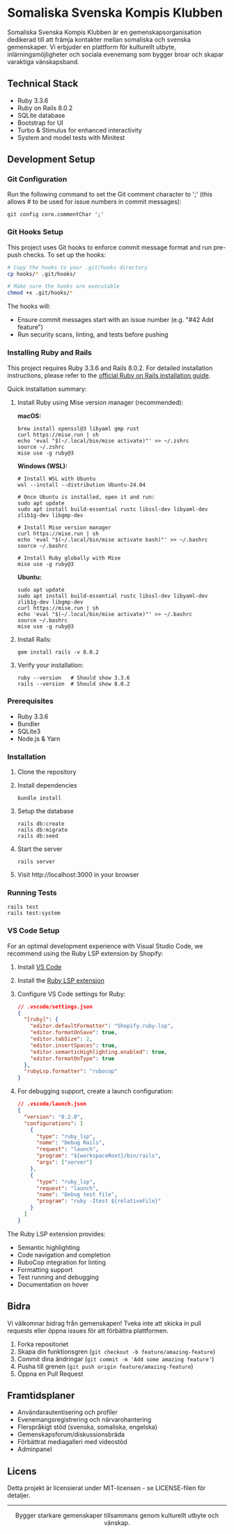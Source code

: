 # Somaliska Svenska Kompis Klubben

Somaliska Svenska Kompis Klubben är en gemenskapsorganisation dedikerad till att främja kontakter mellan somaliska och svenska gemenskaper. Vi erbjuder en plattform för kulturellt utbyte, inlärningsmöjligheter och sociala evenemang som bygger broar och skapar varaktiga vänskapsband.

## Technical Stack

- Ruby 3.3.6
- Ruby on Rails 8.0.2
- SQLite database
- Bootstrap for UI
- Turbo & Stimulus for enhanced interactivity
- System and model tests with Minitest

## Development Setup

### Git Configuration

Run the following command to set the Git comment character to ';' (this allows # to be used for issue numbers in commit messages):

```
git config core.commentChar ';'
```

### Git Hooks Setup

This project uses Git hooks to enforce commit message format and run pre-push checks. To set up the hooks:

```bash
# Copy the hooks to your .git/hooks directory
cp hooks/* .git/hooks/

# Make sure the hooks are executable
chmod +x .git/hooks/*
```

The hooks will:
- Ensure commit messages start with an issue number (e.g. "#42 Add feature")
- Run security scans, linting, and tests before pushing

### Installing Ruby and Rails

This project requires Ruby 3.3.6 and Rails 8.0.2. For detailed installation instructions, please refer to the [official Ruby on Rails installation guide](https://guides.rubyonrails.org/install_ruby_on_rails.html).

Quick installation summary:

1. Install Ruby using Mise version manager (recommended):

   **macOS:**
   ```
   brew install openssl@3 libyaml gmp rust
   curl https://mise.run | sh
   echo 'eval "$(~/.local/bin/mise activate)"' >> ~/.zshrc
   source ~/.zshrc
   mise use -g ruby@3
   ```

   **Windows (WSL):**
   ```
   # Install WSL with Ubuntu
   wsl --install --distribution Ubuntu-24.04

   # Once Ubuntu is installed, open it and run:
   sudo apt update
   sudo apt install build-essential rustc libssl-dev libyaml-dev zlib1g-dev libgmp-dev

   # Install Mise version manager
   curl https://mise.run | sh
   echo 'eval "$(~/.local/bin/mise activate bash)"' >> ~/.bashrc
   source ~/.bashrc

   # Install Ruby globally with Mise
   mise use -g ruby@3
   ```

   **Ubuntu:**
   ```
   sudo apt update
   sudo apt install build-essential rustc libssl-dev libyaml-dev zlib1g-dev libgmp-dev
   curl https://mise.run | sh
   echo 'eval "$(~/.local/bin/mise activate)"' >> ~/.bashrc
   source ~/.bashrc
   mise use -g ruby@3
   ```

2. Install Rails:
   ```
   gem install rails -v 8.0.2
   ```

3. Verify your installation:
   ```
   ruby --version   # Should show 3.3.6
   rails --version  # Should show 8.0.2
   ```

### Prerequisites

- Ruby 3.3.6
- Bundler
- SQLite3
- Node.js & Yarn

### Installation

1. Clone the repository


2. Install dependencies
   ```
   bundle install
   ```

3. Setup the database
   ```
   rails db:create
   rails db:migrate
   rails db:seed
   ```

4. Start the server
   ```
   rails server
   ```

5. Visit http://localhost:3000 in your browser

### Running Tests

```
rails test
rails test:system
```

### VS Code Setup

For an optimal development experience with Visual Studio Code, we recommend using the Ruby LSP extension by Shopify:

1. Install [VS Code](https://code.visualstudio.com/)

2. Install the [Ruby LSP extension](https://marketplace.visualstudio.com/items?itemName=Shopify.ruby-lsp)

3. Configure VS Code settings for Ruby:
   ```json
   // .vscode/settings.json
   {
     "[ruby]": {
       "editor.defaultFormatter": "Shopify.ruby-lsp",
       "editor.formatOnSave": true,
       "editor.tabSize": 2,
       "editor.insertSpaces": true,
       "editor.semanticHighlighting.enabled": true,
       "editor.formatOnType": true
     },
     "rubyLsp.formatter": "rubocop"
   }
   ```

4. For debugging support, create a launch configuration:
   ```json
   // .vscode/launch.json
   {
     "version": "0.2.0",
     "configurations": [
       {
         "type": "ruby_lsp",
         "name": "Debug Rails",
         "request": "launch",
         "program": "${workspaceRoot}/bin/rails",
         "args": ["server"]
       },
       {
         "type": "ruby_lsp",
         "request": "launch",
         "name": "Debug test file",
         "program": "ruby -Itest ${relativeFile}"
       }
     ]
   }
   ```

The Ruby LSP extension provides:
- Semantic highlighting
- Code navigation and completion
- RuboCop integration for linting
- Formatting support
- Test running and debugging
- Documentation on hover

## Bidra

Vi välkomnar bidrag från gemenskapen! Tveka inte att skicka in pull requests eller öppna issues för att förbättra plattformen.

1. Forka repositoriet
2. Skapa din funktionsgren (`git checkout -b feature/amazing-feature`)
3. Commit dina ändringar (`git commit -m 'Add some amazing feature'`)
4. Pusha till grenen (`git push origin feature/amazing-feature`)
5. Öppna en Pull Request

## Framtidsplaner

- Användarautentisering och profiler
- Evenemangsregistrering och närvarohantering
- Flerspråkigt stöd (svenska, somaliska, engelska)
- Gemenskapsforum/diskussionsbräda
- Förbättrat mediagalleri med videostöd
- Adminpanel

## Licens

Detta projekt är licensierat under MIT-licensen - se LICENSE-filen för detaljer.

---

<p align="center">
  Bygger starkare gemenskaper tillsammans genom kulturellt utbyte och vänskap.
</p>
